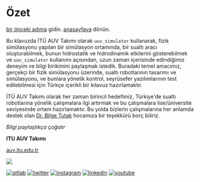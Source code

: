 # Özet
[bir önceki adıma](sensor-data.md) gidin.
[anasayfaya](index.md) dönün.


Bu klavuzda İTÜ AUV Takımı olarak `uuv_simulator` kullanarak, fizik simülasyonu yapılan bir simülasyon ortamında, 
bir sualtı aracı oluşturabilmek, bunun hidrostatik ve hidrodinamik etkilerini gösterebilmek ve `uuv_simulator` 
kullanımı açısından, uzun zaman içerisinde edindiğimiz deneyim ve bilgi birikimini paylaşmak istedik. Buradaki 
temel amacımız, gerçekçi bir fizik simülasyonu üzerinde, sualtı robotlarının tasarımı ve simülasyonu, ve bunlara 
yönelik kontrol, seyrüsefer yazılımlarının test edilebilmesi için Türkçe içerikli bir kılavuz hazırlamaktır. 


İTÜ AUV Takımı olarak her zaman birincil hedefimiz, Türkiye'de sualtı robotlarına yönelik çalışmalara ilgi 
artırmak ve bu çalışmalara lise/üniversite seviyesinde ortam hazırlamaktır. Bu yolda bizlerin çalışmalarına
her anlamda destek olan [Dr. Bilge Tutak](mailto:tutak@itu.edu.tr) hocamıza bir teşekkürü borç biliriz.


_Bilgi paylaştıkça çoğalır_


**ITU AUV Takımı**

[auv.itu.edu.tr](https://auv.itu.edu.tr) 

<img src="https://assets.gitlab-static.net/uploads/-/system/group/avatar/3266773/logo.png?width=64"/>

[![gitlab](https://cdn4.iconfinder.com/data/icons/logos-and-brands/512/144_Gitlab_logo_logos-32.png)](https://gitlab.com/itu-auv)
[![twitter](https://cdn1.iconfinder.com/data/icons/logotypes/32/twitter-32.png)](https://twitter.com/ituauvteam)
[![instagram](https://cdn2.iconfinder.com/data/icons/social-media-2285/512/1_Instagram_colored_svg_1-32.png)](https://www.instagram.com/ituauvteam)
[![linkedin](https://cdn2.iconfinder.com/data/icons/social-media-2285/512/1_Linkedin_unofficial_colored_svg-32.png)](https://www.linkedin.com/company/itu-auv-team)
[![youtube](https://cdn2.iconfinder.com/data/icons/social-media-2285/512/1_Youtube_colored_svg-32.png)](https://www.youtube.com/channel/UCvK1Q9tf391ope_UNy8UiJg)
